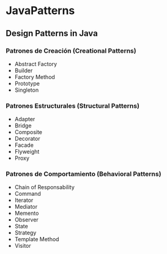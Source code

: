 # JavaPatterns

## Design Patterns in Java

### Patrones de Creación (Creational Patterns)
  * Abstract Factory
  * Builder
  * Factory Method
  * Prototype
  * Singleton

### Patrones Estructurales (Structural Patterns)
  * Adapter
  * Bridge
  * Composite
  * Decorator
  * Facade
  * Flyweight
  * Proxy

### Patrones de Comportamiento (Behavioral Patterns)
  * Chain of Responsability
  * Command
  * Iterator
  * Mediator
  * Memento
  * Observer
  * State
  * Strategy
  * Template Method
  * Visitor
